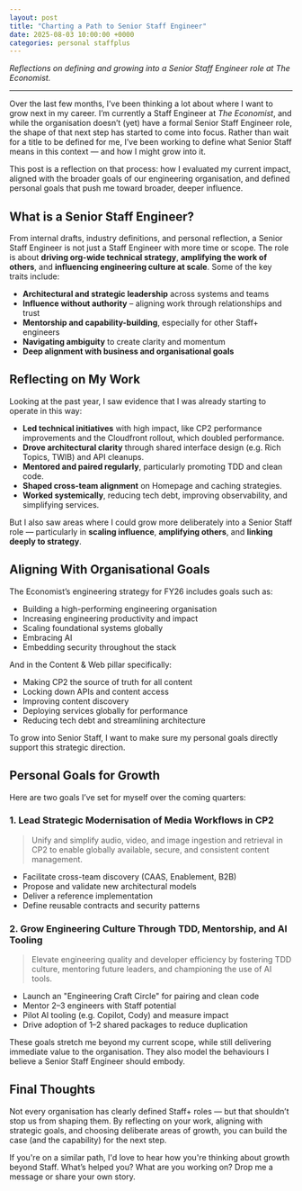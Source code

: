 ```yaml
---
layout: post
title: "Charting a Path to Senior Staff Engineer"
date: 2025-08-03 10:00:00 +0000
categories: personal staffplus
---
```


*Reflections on defining and growing into a Senior Staff Engineer role at The Economist.*

---

Over the last few months, I’ve been thinking a lot about where I want to grow next in my career. I’m currently a Staff Engineer at *The Economist*, and while the organisation doesn’t (yet) have a formal Senior Staff Engineer role, the shape of that next step has started to come into focus. Rather than wait for a title to be defined for me, I’ve been working to define what Senior Staff means in this context — and how I might grow into it.

This post is a reflection on that process: how I evaluated my current impact, aligned with the broader goals of our engineering organisation, and defined personal goals that push me toward broader, deeper influence.

## What is a Senior Staff Engineer?

From internal drafts, industry definitions, and personal reflection, a Senior Staff Engineer is not just a Staff Engineer with more time or scope. The role is about **driving org-wide technical strategy**, **amplifying the work of others**, and **influencing engineering culture at scale**. Some of the key traits include:

* **Architectural and strategic leadership** across systems and teams
* **Influence without authority** – aligning work through relationships and trust
* **Mentorship and capability-building**, especially for other Staff+ engineers
* **Navigating ambiguity** to create clarity and momentum
* **Deep alignment with business and organisational goals**

## Reflecting on My Work

Looking at the past year, I saw evidence that I was already starting to operate in this way:

* **Led technical initiatives** with high impact, like CP2 performance improvements and the Cloudfront rollout, which doubled performance.
* **Drove architectural clarity** through shared interface design (e.g. Rich Topics, TWIB) and API cleanups.
* **Mentored and paired regularly**, particularly promoting TDD and clean code.
* **Shaped cross-team alignment** on Homepage and caching strategies.
* **Worked systemically**, reducing tech debt, improving observability, and simplifying services.

But I also saw areas where I could grow more deliberately into a Senior Staff role — particularly in **scaling influence**, **amplifying others**, and **linking deeply to strategy**.

## Aligning With Organisational Goals

The Economist’s engineering strategy for FY26 includes goals such as:

* Building a high-performing engineering organisation
* Increasing engineering productivity and impact
* Scaling foundational systems globally
* Embracing AI
* Embedding security throughout the stack

And in the Content & Web pillar specifically:

* Making CP2 the source of truth for all content
* Locking down APIs and content access
* Improving content discovery
* Deploying services globally for performance
* Reducing tech debt and streamlining architecture

To grow into Senior Staff, I want to make sure my personal goals directly support this strategic direction.

## Personal Goals for Growth

Here are two goals I’ve set for myself over the coming quarters:

### 1. Lead Strategic Modernisation of Media Workflows in CP2

> Unify and simplify audio, video, and image ingestion and retrieval in CP2 to enable globally available, secure, and consistent content management.

* Facilitate cross-team discovery (CAAS, Enablement, B2B)
* Propose and validate new architectural models
* Deliver a reference implementation
* Define reusable contracts and security patterns

### 2. Grow Engineering Culture Through TDD, Mentorship, and AI Tooling

> Elevate engineering quality and developer efficiency by fostering TDD culture, mentoring future leaders, and championing the use of AI tools.

* Launch an "Engineering Craft Circle" for pairing and clean code
* Mentor 2–3 engineers with Staff potential
* Pilot AI tooling (e.g. Copilot, Cody) and measure impact
* Drive adoption of 1–2 shared packages to reduce duplication

These goals stretch me beyond my current scope, while still delivering immediate value to the organisation. They also model the behaviours I believe a Senior Staff Engineer should embody.

## Final Thoughts

Not every organisation has clearly defined Staff+ roles — but that shouldn’t stop us from shaping them. By reflecting on your work, aligning with strategic goals, and choosing deliberate areas of growth, you can build the case (and the capability) for the next step.

If you're on a similar path, I'd love to hear how you're thinking about growth beyond Staff. What’s helped you? What are you working on? Drop me a message or share your own story.
